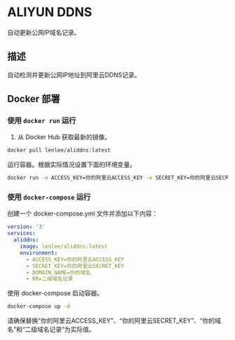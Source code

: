 # ALIYUN DDNS

自动更新公网IP域名记录。

## 描述

自动检测并更新公网IP地址到阿里云DDNS记录。

## Docker 部署

### 使用 `docker run` 运行

1. 从 Docker Hub 获取最新的镜像。
```bash
docker pull lenlee/aliddns:latest
```
运行容器。根据实际情况设置下面的环境变量。
```bash
docker run -e ACCESS_KEY=你的阿里云ACCESS_KEY -e SECRET_KEY=你的阿里云SECRET_KEY -e DOMAIN_NAME=你的域名 -e RR=二级域名记录 lenlee/aliddns:latest
```
### 使用 `docker-compose` 运行
创建一个 docker-compose.yml 文件并添加以下内容：
```yml
version: '3'
services:
  aliddns:
    image: lenlee/aliddns:latest
    environment:
      - ACCESS_KEY=你的阿里云ACCESS_KEY
      - SECRET_KEY=你的阿里云SECRET_KEY
      - DOMAIN_NAME=你的域名
      - RR=二级域名记录
```
使用 docker-compose 启动容器。
```bash
docker-compose up -d
```
请确保替换“你的阿里云ACCESS_KEY”、“你的阿里云SECRET_KEY”、“你的域名”和“二级域名记录”为实际值。